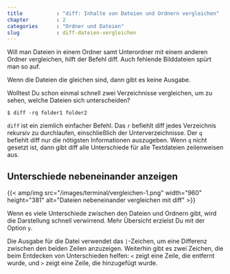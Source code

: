 ```yaml
---
title           : "diff: Inhalte von Dateien und Ordnern vergleichen"
chapter         : 2
categories      : "Ordner und Dateien"
slug            : diff-dateien-vergleichen
---
```

Will man Dateien in einem Ordner samt Unterordner mit einem anderen
Ordner vergleichen, hilft der Befehl diff. Auch fehlende Bilddateien
spürt man so auf.
<!--more-->

Wenn die Dateien die gleichen sind, dann gibt es keine Ausgabe.

Wolltest Du schon einmal schnell zwei Verzeichnisse vergleichen, um zu
sehen, welche Dateien sich unterscheiden?

    $ diff -rq folder1 folder2

`diff` ist ein ziemlich einfacher Befehl. Das `r` befiehlt diff jedes
Verzeichnis rekursiv zu durchlaufen, einschließlich der
Unterverzeichnisse. Der `q` befiehlt diff nur die nötigsten
Informationen auszugeben. Wenn `q` nicht gesetzt ist, dann gibt diff
alle Unterschiede für alle Textdateien zeilenweisen aus.

## Unterschiede nebeneinander anzeigen

{{< amp/img src="/images/terminal/vergleichen-1.png" width="960" height="381" alt="Dateien nebeneinander vergleichen mit diff" >}}

Wenn es viele Unterschiede zwischen den Dateien und Ordnern gibt, wird
die Darstellung schnell verwirrend. Mehr Übersicht erzielst Du mit der
Option `y`.

Die Ausgabe für die Datei verwendet das `|`-Zeichen, um eine Differenz
zwischen den beiden Zeilen anzuzeigen. Weiterhin gibt es zwei Zeichen,
die beim Entdecken von Unterschieden helfen: `<` zeigt eine Zeile, die
entfernt wurde, und `>` zeigt eine Zeile, die hinzugefügt wurde.
